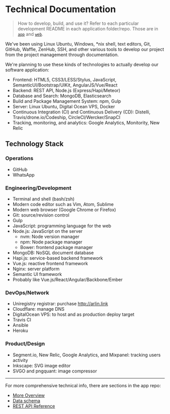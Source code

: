 Technical Documentation
=======================

> How to develop, build, and use it? Refer to each particular development README in each application folder/repo. Those are in [`app`](https://github.com/gunadarma-academy/asde-michi-app) and [`web`](https://github.com/gunadarma-academy/asde-michi-web).

We've been using Linux Ubuntu, Windows, *nix shell, text editors, Git, GitHub, Waffle, ZenHub, SSH, and other various tools to develop our project from the project management through documentation.

We're planning to use these kinds of technologies to actually develop our software application:

+ Frontend: HTML5, CSS3/LESS/Stylus, JavaScript, SemanticUI/Bootstrap/UIKit, AngularJS/Vue/React
+ Backend: REST API, Node.js (Express/Hapi/Meteor)
+ Database and Search: MongoDB, Elasticsearch
+ Build and Package Management System: npm, Gulp
+ Server: Linux Ubuntu, Digital Ocean VPS, Docker
+ Continuous Integration (CI) and Continuous Delivery (CD): Distelli, Travis/drone.io/Codeship, CircleCI/Wercker/SnapCI
+ Tracking, monitoring, and analytics: Google Analytics, Monitority, New Relic

Technology Stack
----------------

### Operations

+ GitHub
+ WhatsApp

### Engineering/Development

+ Terminal and shell (bash/zsh)
+ Modern code editor such as Vim, Atom, Sublime
+ Modern web browser (Google Chrome or Firefox)
+ Git: source/revision control
+ Gulp
+ JavaScript: programming language for the web
+ Node.js: JavaScript on the server
  + nvm: Node version manager
  + npm: Node package manager
  + Bower: frontend package manager
+ MongoDB: NoSQL document database
+ Hapi.js: service-based backend framework
+ Vue.js: reactive frontend framework
+ Nginx: server platform
+ Semantic UI framework
+ Probably like Vue.js/React/Angular/Backbone/Ember

### DevOps/Network

+ Uniregistry registrar: purchase http://arlin.link
+ Cloudflare: manage DNS
+ DigitalOcean VPS: to host and as production deploy target
+ Travis CI
+ Ansible
+ Heroku

### Product/Design

+ Segment.io, New Relic, Google Analytics, and Mixpanel: tracking users activity
+ Inkscape: SVG image editor
+ SVGO and pngquant: image compressor

*  *  *  *  *  *  *  *  *  *  *  *  *  *  *  *  *  *  *  *

For more comprehensive technical info, there are sections in the app repo:

+ [More Overview](https://github.com/gunadarma-academy/asde-michi-app/blob/master/README.markdown)
+ [Data schema](https://github.com/gunadarma-academy/asde-michi-app/blob/master/DATA-SCHEMA.markdown)
+ [REST API Reference](https://github.com/gunadarma-academy/asde-michi-app/blob/master/API.markdown)

